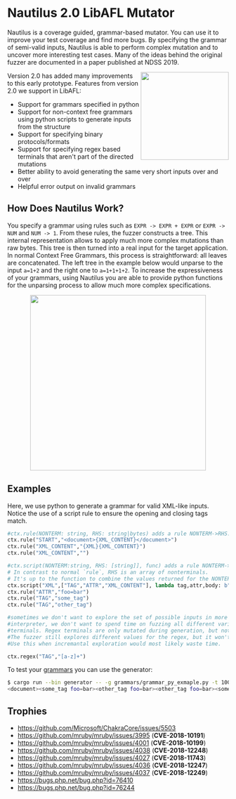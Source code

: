 # Nautilus 2.0 LibAFL Mutator

Nautilus is a coverage guided, grammar-based mutator. You can use it to improve your test coverage and find more bugs. By specifying the grammar of semi-valid inputs, Nautilus is able to perform complex mutation and to uncover more interesting test cases. Many of the ideas behind the original fuzzer are documented in a paper published at NDSS 2019.

<p>
<a href="https://www.ndss-symposium.org/wp-content/uploads/2019/02/ndss2019_04A-3_Aschermann_paper.pdf"> <img align="right" width="200"  src="https://github.com/RUB-SysSec/nautilus/raw/master/paper.png"> </a>
</p>

Version 2.0 has added many improvements to this early prototype.
Features from version 2.0 we support in LibAFL:

* Support for grammars specified in python
* Support for non-context free grammars using python scripts to generate inputs from the structure
* Support for specifying binary protocols/formats
* Support for specifying regex based terminals that aren't part of the directed mutations
* Better ability to avoid generating the same very short inputs over and over
* Helpful error output on invalid grammars

## How Does Nautilus Work?

You specify a grammar using rules such as `EXPR -> EXPR + EXPR` or `EXPR -> NUM` and `NUM -> 1`. From these rules, the fuzzer constructs a tree. This internal representation allows to apply much more complex mutations than raw bytes. This tree is then turned into a real input for the target application. In normal Context Free Grammars, this process is straightforward: all leaves are concatenated. The left tree in the example below would unparse to the input `a=1+2` and the right one to `a=1+1+1+2`. To increase the expressiveness of your grammars, using Nautilus you are able to provide python functions for the unparsing process to allow much more complex specifications.

<p align="center">
<img width="400" align="center" src="https://github.com/RUB-SysSec/nautilus/raw/master/tree.png">
</p>

## Examples

Here, we use python to generate a grammar for valid XML-like inputs. Notice the use of a script rule to ensure the opening
and closing tags match.

```python
#ctx.rule(NONTERM: string, RHS: string|bytes) adds a rule NONTERM->RHS. We can use {NONTERM} in the RHS to request a recursion. 
ctx.rule("START","<document>{XML_CONTENT}</document>")
ctx.rule("XML_CONTENT","{XML}{XML_CONTENT}")
ctx.rule("XML_CONTENT","")

#ctx.script(NONTERM:string, RHS: [string]], func) adds a rule NONTERM->func(*RHS). 
# In contrast to normal `rule`, RHS is an array of nonterminals. 
# It's up to the function to combine the values returned for the NONTERMINALS with any fixed content used.
ctx.script("XML",["TAG","ATTR","XML_CONTENT"], lambda tag,attr,body: b"<%s %s>%s</%s>"%(tag,attr,body,tag) )
ctx.rule("ATTR","foo=bar")
ctx.rule("TAG","some_tag")
ctx.rule("TAG","other_tag")

#sometimes we don't want to explore the set of possible inputs in more detail. For example, if we fuzz a script
#interpreter, we don't want to spend time on fuzzing all different variable names. In such cases we can use Regex
#terminals. Regex terminals are only mutated during generation, but not during normal mutation stages, saving a lot of time. 
#The fuzzer still explores different values for the regex, but it won't be able to learn interesting values incrementally. 
#Use this when incremantal exploration would most likely waste time.

ctx.regex("TAG","[a-z]+")
```

To test your [grammars](https://github.com/nautilus-fuzz/nautilus/tree/mit-main/grammars) you can use the generator:

```sh
$ cargo run --bin generator -- -g grammars/grammar_py_exmaple.py -t 100 
<document><some_tag foo=bar><other_tag foo=bar><other_tag foo=bar><some_tag foo=bar></some_tag></other_tag><some_tag foo=bar><other_tag foo=bar></other_tag></some_tag><other_tag foo=bar></other_tag><some_tag foo=bar></some_tag></other_tag><other_tag foo=bar></other_tag><some_tag foo=bar></some_tag></some_tag></document>
```

## Trophies

* <https://github.com/Microsoft/ChakraCore/issues/5503>
* <https://github.com/mruby/mruby/issues/3995>  (**CVE-2018-10191**)
* <https://github.com/mruby/mruby/issues/4001>  (**CVE-2018-10199**)
* <https://github.com/mruby/mruby/issues/4038>  (**CVE-2018-12248**)
* <https://github.com/mruby/mruby/issues/4027>  (**CVE-2018-11743**)
* <https://github.com/mruby/mruby/issues/4036>  (**CVE-2018-12247**)
* <https://github.com/mruby/mruby/issues/4037>  (**CVE-2018-12249**)
* <https://bugs.php.net/bug.php?id=76410>
* <https://bugs.php.net/bug.php?id=76244>

